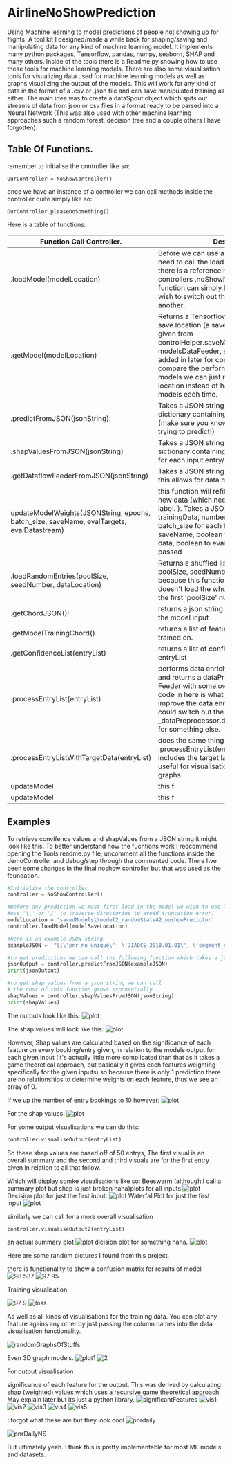 # AirlineNoShowPrediction
Using Machine learning to model predictions of people not showing up for flights.
A tool kit I designed/made a while back for shaping/saving and manipulating data for any kind of machine learning model. It implements many python packages, Tensorflow, pandas, numpy, seaborn, SHAP and many others.
Inside of the tools there is a Readme.py showing how to use these tools for machine learning models.
There are also some visualisation tools for visualizing data used for machine learning models as well as graphs visualizing the output of the models.
This will work for any kind of data in the format of a .csv or .json file and can save manipulated training as either.
The main idea was to create a dataSpout object which spits out streams of data from json or csv files in a format ready to be parsed into a Neural Network (This was also used with other machine learning approaches such a random forest, decision tree and a couple others I have forgotten). 

## Table Of Functions.
remember to initialise the controller like so:

```
OurController = NoShowController()
```
once we have an instance of a controller we can call methods inside the controller quite simply like so:

```
OurController.pleaseDoSomething()
```

Here is a table of functions:

| Function Call Controller.  | Description |
| ------------- | ------------- |
| .loadModel(modelLocation)  | Before we can use a model to predict we need to call the load model function so that there is a reference model inside the controllers .noShowModel attribute. This function can simply be called again if we wish to switch out the loaded model for another.  |
| .getModel(modelLocation)  | Returns a Tensorflow model from the given save location (a save which uses the format given from controlHelper.saveModel(loaded_model, modelsDataFeeder, saveName)). This was added in later for convenience if we want to compare the performace of a group of models we can just reference their saved location instead of having to load in the models each time. |
| .predictFromJSON(jsonString):  | Takes a JSON string and returns a JSON dictionary containing confidence values. (make sure you know what your model is trying to predict!)  |
| .shapValuesFromJSON(jsonString)  | Takes a JSON string and returns a JSON sictionary containing an array of shap values for each input entry/booking. |
| .getDataflowFeederFromJSON(jsonString)  | Takes a JSON string and returns a Feeder. this allows for data manipulation etc. |
| updateModelWeights(JSONString, epochs, batch_size, saveName, evalTargets, evalDatastream)  | this function will refit the loaded model using new data (which needs to include the target label. ). Takes a JSONString of new trainingData, number of epochs to train it for, batch_size for each training input, a new saveName, boolean to evaluate the target data, boolean to evaluate the dataflow being passed|
| .loadRandomEntries(poolSize, seedNumber, dataLocation) | Returns a shuffled list of entries. Takes a poolSize, seedNumber, dataLocation because this function (for the sake of speed) doesn't load the whole file it will only jumble the first 'poolSize' number of entries.|
| .getChordJSON(): | returns a json string of required features for the model input|
| .getModelTrainingChord() | returns a list of features the model was trained on.|
| .getConfidenceList(entryList) | returns a list of confidence values for given entryList|
| .processEntryList(entryList) | performs data enrichment on given entryList and returns a dataPreprosessor (which is a Feeder with some overwritten methods. The code in here is what we would modify to improve the data enrichment for example we could switch out the _dataPreprocessor.distanceTimeEnrichment() for something else.  |
| .processEntryListWithTargetData(entryList) | does the same thing as .processEntryList(entryList), however includes the target labels This function is useful for visualisation on some of the graphs.|
| updateModel | this f|
| updateModel | this f|

## Examples

To retrieve convifence values and shapValues from a JSON string it might look like this. To better understand how the fucntions work I reccommend opening the Tools.readme.py file, uncomment all the functions inside the demoController and debug/step through the commented code. There hve been some changes in the final noshow controller but that was used as the foundation.

```python
#Initialise the controller 
controller = NoShowController()

#Before any prediction we must first load in the model we wish to use like so.
#use '\\' or '/' to traverse directories to avoid truncation error.
modelLocation = 'savedModels\\model2_randomState42_noshowPredictor' 
controller.loadModel(modelSaveLocation)

#here is an example JSON string
exampleJSON = '"[{\'pnr_no_unique\': \'JIADCE 2018.01.01\', \'segment_no\': \'1\', \'passenger_no\': \'3\', \'cancelled\': \'N\', \'seg_cancelled\': \'N\', \'pax_cancelled\': \'N\', \'pnr_status\': \'ACTIVE\', \'no_in_party\': \'3\', \'domestic_international\': \'I\', \'advance_booking_days\': \'20\', \'class\': \'R\', \'booked_connection_time\': \'\', \'minimum_connection_time\': \'\', \'inbound_arrival_datetime\': \'\', \'inbound_arrival_datetime_epoch\': \'\', \'inbound_arrival_datetime_utc\': \'\', \'inbound_arrival_datetime_utc_epoch\': \'\', \'departure_datetime\': \'2018-01-22 10:40:00\', \'departure_datetime_utc\': \'2018-01-22 07:40:00\', \'departure_datetime_sys\': \'2018-01-22 02:40:00\', \'departure_datetime_epoch\': \'1516617600\', \'departure_datetime_utc_epoch\': \'1516606800\', \'day_of_week\': \'1\', \'board_point\': \'SVO\', \'off_point\': \'TIV\', \'flight_route\': \'SVO-TIV\', \'segment_distance\': \'2015\', \'inbound_airport\': \'\', \'inbound_segment_no\': \'\', \'inbound_route\': \'\', \'inbound_equipment\': \'\', \'mkt_carrier_code\': \'SU\', \'mkt_flight_no\': \'2050\', \'op_carrier_code\': \'SU\', \'op_flight_no\': \'2050\', \'op_booking_class\': \'R\', \'equipment\': \'59\', \'gender_code\': \'M\', \'passenger_type_code\': \'CHD\', \'passenger_type\': \'C\', \'document_birthdate\': \'2013-08-05\', \'nosho\': \'t\', \'nosho_type\': \'M\', \'pos_violation\': \'\', \'group_violation\': \'N\', \'fake_name_violation\': \'N\', \'test_booking\': \'N\', \'missing_ttl\': \'N\', \'ttl_incorrect\': \'N\', \'duplicate\': \'N\', \'hidden_group_flag\': \'N\', \'marriage_violation\': \'N\', \'mct_violation\': \'N\', \'time_under_over\': \'\', \'fake_name_violation_match\': \'\', \'fake_name_violation_match_name\': \'\', \'test_passenger\': \'N\'}]"'

#to get predictions we can call the following function which takes a json string arguement.
jsonOutput = controller.predictFromJSON(exampleJSON)
print(jsonOutput)

#to get shap values from a json string we can call
# the cost of this function grows exponentially.
shapValues = controller.shapValuesFromJSON(jsonString) 
print(shapValues)
```

The outputs look like this:
![plot](./ref_Images/predict1.PNG)

The shap values will look like this:
![plot](./ref_Images/shap1.PNG)

However, Shap values are calculated based on the significance of each feature on every booking/entry given, in relation to the models output for each given input (it's actually little more complicated than that as it takes a game theoretical approach, but basically it gives each features weighting specifically for the given inputs) so because there is only 1 prediction there are no relationships to determine weights on each feature, thus we see an array of 0.

If we up the number of entry bookings to 10 however:
![plot](./ref_Images/predict10.PNG)

For the shap values:
![plot](./ref_Images/shap10.PNG)

For some output visualisations we can do this:
```python
controller.visualiseOutput(entryList)
```

So these shap values are based off of 50 entrys, The first visual is an overall summary and the second and third visuals are for the first entry given in relation to all that follow.

Which will display somke visualisations like so:
Beeswarm (although I call a summary plot but shap is just broken haha)plots for all inputs
![plot](./ref_Images/vis1.PNG)
Decision plot for just the first input.
![plot](./ref_Images/vis2.PNG)
WaterfallPlot for just the first input
![plot](./ref_Images/vis3.PNG)


similarly we can call for a more overall visualisation
```python
controller.visualiseOutput2(entryList)
```
an actual summary plot
![plot](./ref_Images/vis4.PNG)
dicision plot for something haha.
![plot](./ref_Images/vis5.PNG)

Here are some random pictures I found from this project.

there is functionality to show a confusion matrix for results of model
![98 537](https://user-images.githubusercontent.com/60296036/212785887-6a081085-1fd6-49f2-a7f1-4d2b0a7a15b8.JPG)
![97 95](https://user-images.githubusercontent.com/60296036/212786614-0e2d066b-0e78-45f1-a51f-cba46d0bed6f.JPG)

Training visualisation

![97 9](https://user-images.githubusercontent.com/60296036/212787430-f2819a1e-3e9c-4b64-87ec-a17390845212.JPG)
![loss](https://user-images.githubusercontent.com/60296036/212787460-208a6d3f-c0ec-4e50-8480-3d4aabbb89fe.JPG)


As well as all kinds of visualisations for the training data. You can plot any feature agains any other by just passing the column names into the data visualisation functionality.

![randomGraphsOfStuffs](https://user-images.githubusercontent.com/60296036/212785967-71d1ac3d-77ea-4294-954d-27818c8bf1dc.JPG)

Even 3D graph models.
![plot1](https://user-images.githubusercontent.com/60296036/212787126-0fd70ab5-46b9-4b22-899d-00538cf3d1eb.JPG)
![2](https://user-images.githubusercontent.com/60296036/212787151-b49f2956-59fc-4f98-bb70-06d508a7bd06.JPG)

For output visualisation

significance of each feature for the output. This was derived by calculating shap (weighted) values which uses a recursive game theoretical approach. May explain later but its just a python library.
![significantFeatures](https://user-images.githubusercontent.com/60296036/212786273-9d969f15-f904-431f-aae4-d1d4dbf9774a.JPG)
![vis1](https://user-images.githubusercontent.com/60296036/212787562-433db769-f1d7-43a1-af5a-83ba25c07e46.PNG)
![vis2](https://user-images.githubusercontent.com/60296036/212787577-3bb37922-e22a-428a-8580-547b490054c4.PNG)
![vis3](https://user-images.githubusercontent.com/60296036/212787590-2ccfa8f8-229e-4167-8a16-983afc919196.PNG)
![vis4](https://user-images.githubusercontent.com/60296036/212787599-28ba1ff7-4fb7-4b07-a82d-fa88aab306c3.PNG)
![vis5](https://user-images.githubusercontent.com/60296036/212787612-0d9d672d-d843-4b6a-86f6-58e51bfc671c.PNG)


I forgot what these are but they look cool
![pnrdaily](https://user-images.githubusercontent.com/60296036/212786484-09be1f61-7a9d-4128-8c17-e4351145d394.JPG)

![pnrDailyNS](https://user-images.githubusercontent.com/60296036/212786495-ae9b7a3a-1385-4748-88b3-eb624f9e353b.JPG)

But ultimately yeah. I think this is pretty implementable for most ML models and datasets.
